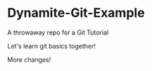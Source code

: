 # Dynamite-Git-Example
A throwaway repo for a Git Tutorial

Let's learn git basics together!

More changes!
